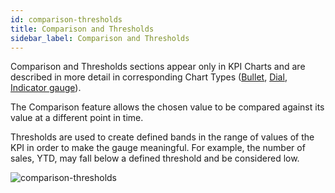 ```yaml
---
id: comparison-thresholds
title: Comparison and Thresholds
sidebar_label: Comparison and Thresholds
---
```

 
<div style={{textAlign: "justify"}}>

Comparison and Thresholds sections appear only in KPI Charts and are described in more detail in corresponding Chart Types ([Bullet](../../chart-types/bullet.md), [Dial](../../chart-types/dial.md), [Indicator gauge](../../chart-types/indicator.md)).

The Comparison feature allows the chosen value to be compared against its value at a different point in time. 

Thresholds are used to create defined bands in the range of values of the KPI in order to make the gauge meaningful. For example, the number of sales, YTD, may fall below a defined threshold and be considered low.  

![comparison-thresholds](https://s3.amazonaws.com/cdn.qrvey.com/documentation_assets/ui-docs/dataviews/chart-builder/chart-configuration/comparison-thresholds/comparison1.png#thumbnail-60)


</div>
